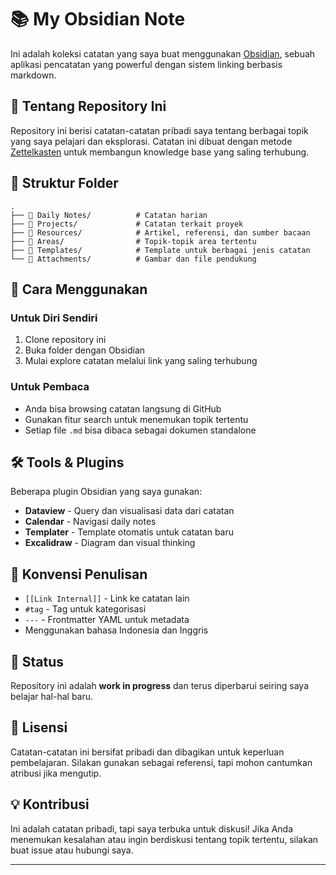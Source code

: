 # 📚 My Obsidian Note 

Ini adalah koleksi catatan yang saya buat menggunakan [Obsidian](https://obsidian.md/), sebuah aplikasi pencatatan yang powerful dengan sistem linking berbasis markdown.

## 🎯 Tentang Repository Ini

Repository ini berisi catatan-catatan pribadi saya tentang berbagai topik yang saya pelajari dan eksplorasi. Catatan ini dibuat dengan metode [Zettelkasten](https://zettelkasten.de/introduction/) untuk membangun knowledge base yang saling terhubung.

## 📂 Struktur Folder

```
.
├── 📁 Daily Notes/          # Catatan harian
├── 📁 Projects/             # Catatan terkait proyek
├── 📁 Resources/            # Artikel, referensi, dan sumber bacaan
├── 📁 Areas/                # Topik-topik area tertentu
├── 📁 Templates/            # Template untuk berbagai jenis catatan
└── 📁 Attachments/          # Gambar dan file pendukung
```

## 🔗 Cara Menggunakan

### Untuk Diri Sendiri
1. Clone repository ini
2. Buka folder dengan Obsidian
3. Mulai explore catatan melalui link yang saling terhubung

### Untuk Pembaca
- Anda bisa browsing catatan langsung di GitHub
- Gunakan fitur search untuk menemukan topik tertentu
- Setiap file `.md` bisa dibaca sebagai dokumen standalone

## 🛠️ Tools & Plugins

Beberapa plugin Obsidian yang saya gunakan:
- **Dataview** - Query dan visualisasi data dari catatan
- **Calendar** - Navigasi daily notes
- **Templater** - Template otomatis untuk catatan baru
- **Excalidraw** - Diagram dan visual thinking

## 📝 Konvensi Penulisan

- `[[Link Internal]]` - Link ke catatan lain
- `#tag` - Tag untuk kategorisasi
- `---` - Frontmatter YAML untuk metadata
- Menggunakan bahasa Indonesia dan Inggris

## 🌱 Status

Repository ini adalah **work in progress** dan terus diperbarui seiring saya belajar hal-hal baru.

## 📄 Lisensi

Catatan-catatan ini bersifat pribadi dan dibagikan untuk keperluan pembelajaran. Silakan gunakan sebagai referensi, tapi mohon cantumkan atribusi jika mengutip.

## 💡 Kontribusi

Ini adalah catatan pribadi, tapi saya terbuka untuk diskusi! Jika Anda menemukan kesalahan atau ingin berdiskusi tentang topik tertentu, silakan buat issue atau hubungi saya.

---
